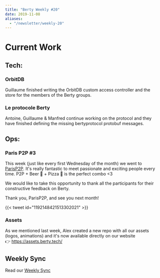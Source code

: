 ```yaml
---
title: "Berty Weekly #20"
date: 2019-11-08
aliases:
  - "/newsletter/weekly-20"
---
```


# Current Work

## Tech:

### OrbitDB
Guillaume finished writing the OrbitDB custom access controller and the store for the members of the Berty groups.

### Le protocole Berty
Antoine, Guillaume & Manfred continue working on the protocol and they have finished defining the missing bertyprotocol protobuf messages.

## Ops:

### Paris P2P #3
This week (just like every first Wednesday of the month) we went to [ParisP2P](https://p2p.paris/en/event/monthly-3/). It's really fantastic to meet passionate and exciting people every time.  P2P + Beer 🍺 + Pizza 🍕 is the perfect combo <3

We would like to take this opportunity to thank all the participants for their constructive feedback on Berty.

Thank you, ParisP2P, and see you next month!

{{< tweet id="1192148421513302021" >}}

### Assets
As we mentioned last week, Alex created a new repo with all our assets (logos, animations) and it's now available directly on our website</br> 👉 https://assets.berty.tech/


## Weekly Sync

Read our [Weekly Sync](https://github.com/berty/mgmt/blob/master/meeting-notes/2019/Q4/2019-11-08--staff-team-weekly-sync.md)
